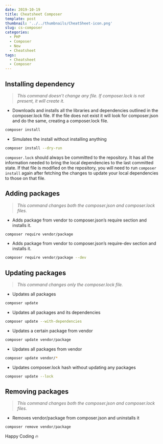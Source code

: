 ```yaml
---
date: 2019-10-19
title: Cheatsheet Composer
template: post
thumbnail: '../../thumbnails/CheatSheet-icon.png'
slug: cs-composer
categories:
  - PHP
  - Composer
  - New
  - Cheatsheet
tags:
  - Cheatsheet
  - Composer
---
```


## Installing dependency
>*This command doesn’t change any file. If composer.lock is not present, it will create it.*
- Downloads and installs all the libraries and dependencies outlined in the composer.lock                                      file. If the file does not exist it will look for composer.json and do the same, creating                                    a composer.lock file.

```sh
composer install
```
- Simulates the install without installing anything

```sh
composer install --dry-run
```

 `composer.lock` should always be committed to the repository. It has all the information needed to bring the local dependencies to the last committed state. If that file is modified on the repository, you will need to run `composer install` again after fetching the changes to update your local dependencies to those on that file.

## Adding packages
>*This command changes both the composer.json and composer.lock files.*
- Adds package from vendor to composer.json’s require section and installs it.
```sh
composer require vendor/package
```

- Adds package from vendor to composer.json’s require-dev section and installs it.
```sh
composer require vendor/package --dev
```

## Updating packages
>*This command changes only the composer.lock file.*
- Updates all packages
```sh
composer update
```

- Updates all packages and its dependencies
```sh
composer update --with-dependencies
```

- Updates a certain package from vendor
```sh
composer update vendor/package
```

- Updates all packages from vendor
```sh
composer update vendor/*
```

- Updates composer.lock hash without updating any packages
```sh
composer update --lock
```

## Removing packages
>*This command changes both the composer.json and composer.lock files.*
- Removes vendor/package from composer.json and uninstalls it
```sh
composer remove vendor/package
```

Happy Coding 🔥
